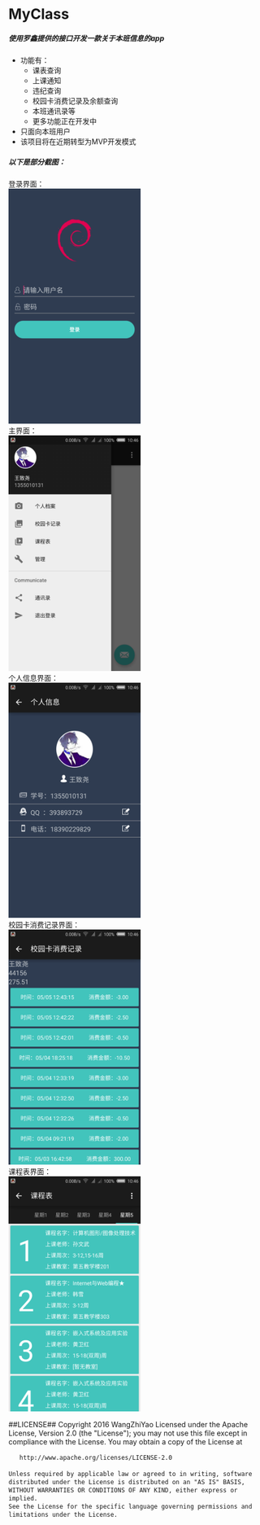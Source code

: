 # MyClass
##### 使用罗鑫提供的接口开发一款关于本班信息的app
* 功能有：
    * 课表查询
    * 上课通知
    * 违纪查询
    * 校园卡消费记录及余额查询
    * 本班通讯录等
    * 更多功能正在开发中  
* 只面向本班用户
* 该项目将在近期转型为MVP开发模式

##### 以下是部分截图：
登录界面：  
<img src="/screenshot/Login.png" width="260px"/>  
主界面：  
<img src="/screenshot/Main.png" width="260px"/>  
个人信息界面：  
<img src="/screenshot/StuFile.png" width="260px"/>  
校园卡消费记录界面：  
<img src="/screenshot/CampusCard.png" width="260px"/>  
课程表界面：  
<img src="/screenshot/Lesson.png" width="260px"/>  

##LICENSE##
      Copyright 2016  WangZhiYao
    Licensed under the Apache License, Version 2.0 (the "License");
    you may not use this file except in compliance with the License.
    You may obtain a copy of the License at

       http://www.apache.org/licenses/LICENSE-2.0

    Unless required by applicable law or agreed to in writing, software
    distributed under the License is distributed on an "AS IS" BASIS,
    WITHOUT WARRANTIES OR CONDITIONS OF ANY KIND, either express or implied.
    See the License for the specific language governing permissions and
    limitations under the License.
